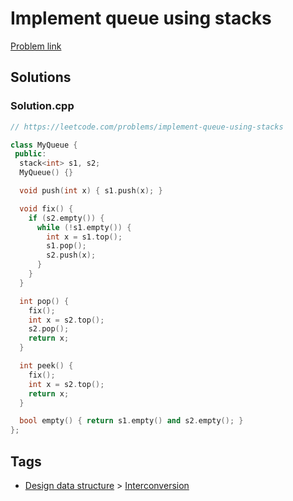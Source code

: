 # Implement queue using stacks

[Problem link](https://leetcode.com/problems/implement-queue-using-stacks)

## Solutions


### Solution.cpp
```cpp
// https://leetcode.com/problems/implement-queue-using-stacks

class MyQueue {
 public:
  stack<int> s1, s2;
  MyQueue() {}

  void push(int x) { s1.push(x); }

  void fix() {
    if (s2.empty()) {
      while (!s1.empty()) {
        int x = s1.top();
        s1.pop();
        s2.push(x);
      }
    }
  }

  int pop() {
    fix();
    int x = s2.top();
    s2.pop();
    return x;
  }

  int peek() {
    fix();
    int x = s2.top();
    return x;
  }

  bool empty() { return s1.empty() and s2.empty(); }
};
```
## Tags

* [Design data structure](/README.md#Design_data_structure) > [Interconversion](/README.md#Design_data_structure-Interconversion)
